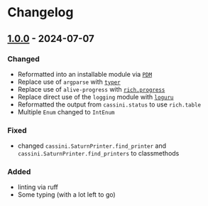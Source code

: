 # Changelog

## [1.0.0] - 2024-07-07

### Changed

- Reformatted into an installable module via [`PDM`](https://pdm-project.org/)
- Replace use of `argparse` with [`typer`](https://typer.tiangolo.com/)
- Replace use of `alive-progress` with [`rich.progress`](https://rich.readthedocs.io/en/stable/progress.html)
- Replace direct use of the `logging` module with [`loguru`](https://loguru.readthedocs.io/)
- Reformatted the output from `cassini.status` to use `rich.table`
- Multiple `Enum` changed to `IntEnum`

### Fixed
- changed `cassini.SaturnPrinter.find_printer` and `cassini.SaturnPrinter.find_printers` to classmethods

### Added
- linting via ruff
- Some typing (with a lot left to go)


[1.0.0]: https://github.com/milescsmith/pyplier/tag/1.0.0
